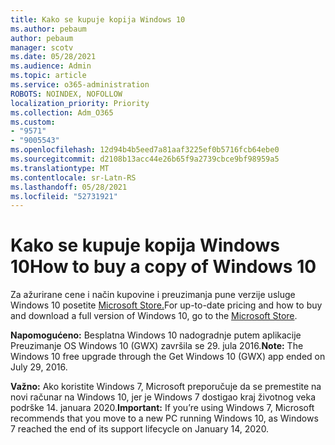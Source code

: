 ```yaml
---
title: Kako se kupuje kopija Windows 10
ms.author: pebaum
author: pebaum
manager: scotv
ms.date: 05/28/2021
ms.audience: Admin
ms.topic: article
ms.service: o365-administration
ROBOTS: NOINDEX, NOFOLLOW
localization_priority: Priority
ms.collection: Adm_O365
ms.custom:
- "9571"
- "9005543"
ms.openlocfilehash: 12d94b4b5eed7a81aaf3225ef0b5716fcb64ebe0
ms.sourcegitcommit: d2108b13acc44e26b65f9a2739cbce9bf98959a5
ms.translationtype: MT
ms.contentlocale: sr-Latn-RS
ms.lasthandoff: 05/28/2021
ms.locfileid: "52731921"
---
```

# <a name="how-to-buy-a-copy-of-windows-10"></a><span data-ttu-id="ddfe5-102">Kako se kupuje kopija Windows 10</span><span class="sxs-lookup"><span data-stu-id="ddfe5-102">How to buy a copy of Windows 10</span></span>

<span data-ttu-id="ddfe5-103">Za ažurirane cene i način kupovine i preuzimanja pune verzije usluge Windows 10 posetite [Microsoft Store.](https://www.microsoft.com/store/b/windows)</span><span class="sxs-lookup"><span data-stu-id="ddfe5-103">For up-to-date pricing and how to buy and download a full version of Windows 10, go to the [Microsoft Store](https://www.microsoft.com/store/b/windows).</span></span>

<span data-ttu-id="ddfe5-104">**Napomogućeno:** Besplatna Windows 10 nadogradnje putem aplikacije Preuzimanje OS Windows 10 (GWX) završila se 29. jula 2016.</span><span class="sxs-lookup"><span data-stu-id="ddfe5-104">**Note:** The Windows 10 free upgrade through the Get Windows 10 (GWX) app ended on July 29, 2016.</span></span>

<span data-ttu-id="ddfe5-105">**Važno:** Ako koristite Windows 7, Microsoft preporučuje da se premestite na novi računar na Windows 10, jer je Windows 7 dostigao kraj životnog veka podrške 14. januara 2020.</span><span class="sxs-lookup"><span data-stu-id="ddfe5-105">**Important:** If you’re using Windows 7, Microsoft recommends that you move to a new PC running Windows 10, as Windows 7 reached the end of its support lifecycle on January 14, 2020.</span></span>

